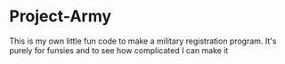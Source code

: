 # Project-Army
This is my own little fun code to make a military registration program. It's purely for funsies and to see how complicated I can make it
